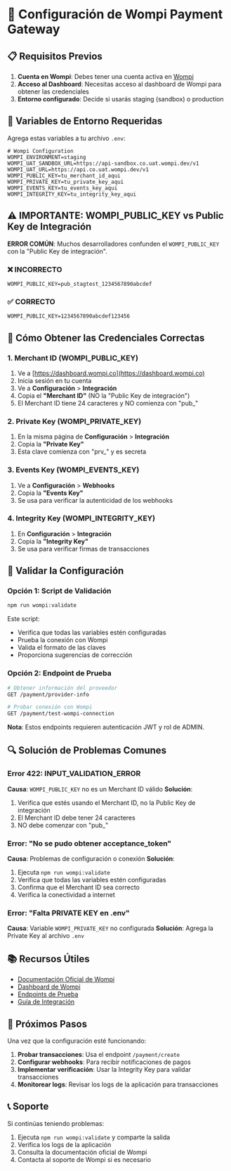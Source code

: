 # 🔧 Configuración de Wompi Payment Gateway

## 📋 Requisitos Previos

1. **Cuenta en Wompi**: Debes tener una cuenta activa en [Wompi](https://wompi.co)
2. **Acceso al Dashboard**: Necesitas acceso al dashboard de Wompi para obtener las credenciales
3. **Entorno configurado**: Decide si usarás staging (sandbox) o production

## 🔑 Variables de Entorno Requeridas

Agrega estas variables a tu archivo `.env`:

```env
# Wompi Configuration
WOMPI_ENVIRONMENT=staging
WOMPI_UAT_SANDBOX_URL=https://api-sandbox.co.uat.wompi.dev/v1
WOMPI_UAT_URL=https://api.co.uat.wompi.dev/v1
WOMPI_PUBLIC_KEY=tu_merchant_id_aqui
WOMPI_PRIVATE_KEY=tu_private_key_aqui
WOMPI_EVENTS_KEY=tu_events_key_aqui
WOMPI_INTEGRITY_KEY=tu_integrity_key_aqui
```

## ⚠️ IMPORTANTE: WOMPI_PUBLIC_KEY vs Public Key de Integración

**ERROR COMÚN**: Muchos desarrolladores confunden el `WOMPI_PUBLIC_KEY` con la "Public Key de integración".

### ❌ INCORRECTO
```env
WOMPI_PUBLIC_KEY=pub_stagtest_1234567890abcdef
```

### ✅ CORRECTO
```env
WOMPI_PUBLIC_KEY=1234567890abcdef123456
```

## 🎯 Cómo Obtener las Credenciales Correctas

### 1. Merchant ID (WOMPI_PUBLIC_KEY)
1. Ve a [https://dashboard.wompi.co](https://dashboard.wompi.co)
2. Inicia sesión en tu cuenta
3. Ve a **Configuración** > **Integración**
4. Copia el **"Merchant ID"** (NO la "Public Key de integración")
5. El Merchant ID tiene 24 caracteres y NO comienza con "pub_"

### 2. Private Key (WOMPI_PRIVATE_KEY)
1. En la misma página de **Configuración** > **Integración**
2. Copia la **"Private Key"**
3. Esta clave comienza con "prv_" y es secreta

### 3. Events Key (WOMPI_EVENTS_KEY)
1. Ve a **Configuración** > **Webhooks**
2. Copia la **"Events Key"**
3. Se usa para verificar la autenticidad de los webhooks

### 4. Integrity Key (WOMPI_INTEGRITY_KEY)
1. En **Configuración** > **Integración**
2. Copia la **"Integrity Key"**
3. Se usa para verificar firmas de transacciones

## 🧪 Validar la Configuración

### Opción 1: Script de Validación
```bash
npm run wompi:validate
```

Este script:
- Verifica que todas las variables estén configuradas
- Prueba la conexión con Wompi
- Valida el formato de las claves
- Proporciona sugerencias de corrección

### Opción 2: Endpoint de Prueba
```bash
# Obtener información del proveedor
GET /payment/provider-info

# Probar conexión con Wompi
GET /payment/test-wompi-connection
```

**Nota**: Estos endpoints requieren autenticación JWT y rol de ADMIN.

## 🔍 Solución de Problemas Comunes

### Error 422: INPUT_VALIDATION_ERROR
**Causa**: `WOMPI_PUBLIC_KEY` no es un Merchant ID válido
**Solución**: 
1. Verifica que estés usando el Merchant ID, no la Public Key de integración
2. El Merchant ID debe tener 24 caracteres
3. NO debe comenzar con "pub_"

### Error: "No se pudo obtener acceptance_token"
**Causa**: Problemas de configuración o conexión
**Solución**:
1. Ejecuta `npm run wompi:validate`
2. Verifica que todas las variables estén configuradas
3. Confirma que el Merchant ID sea correcto
4. Verifica la conectividad a internet

### Error: "Falta PRIVATE KEY en .env"
**Causa**: Variable `WOMPI_PRIVATE_KEY` no configurada
**Solución**: Agrega la Private Key al archivo `.env`

## 📚 Recursos Útiles

- [Documentación Oficial de Wompi](https://docs.wompi.co)
- [Dashboard de Wompi](https://dashboard.wompi.co)
- [Endpoints de Prueba](https://docs.wompi.co/docs/endpoints)
- [Guía de Integración](https://docs.wompi.co/docs/integration-guide)

## 🚀 Próximos Pasos

Una vez que la configuración esté funcionando:

1. **Probar transacciones**: Usa el endpoint `/payment/create`
2. **Configurar webhooks**: Para recibir notificaciones de pagos
3. **Implementar verificación**: Usar la Integrity Key para validar transacciones
4. **Monitorear logs**: Revisar los logs de la aplicación para transacciones

## 📞 Soporte

Si continúas teniendo problemas:

1. Ejecuta `npm run wompi:validate` y comparte la salida
2. Verifica los logs de la aplicación
3. Consulta la documentación oficial de Wompi
4. Contacta al soporte de Wompi si es necesario

